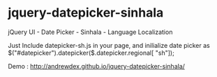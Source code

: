 jquery-datepicker-sinhala
=========================

jQuery UI - Date Picker - Sinhala - Language Localization 


Just Include datepicker-sh.js in your page, and inilialize date picker as $("#datepicker").datepicker($.datepicker.regional[ "sh"]);

Demo : http://andrewdex.github.io/jquery-datepicker-sinhala/
